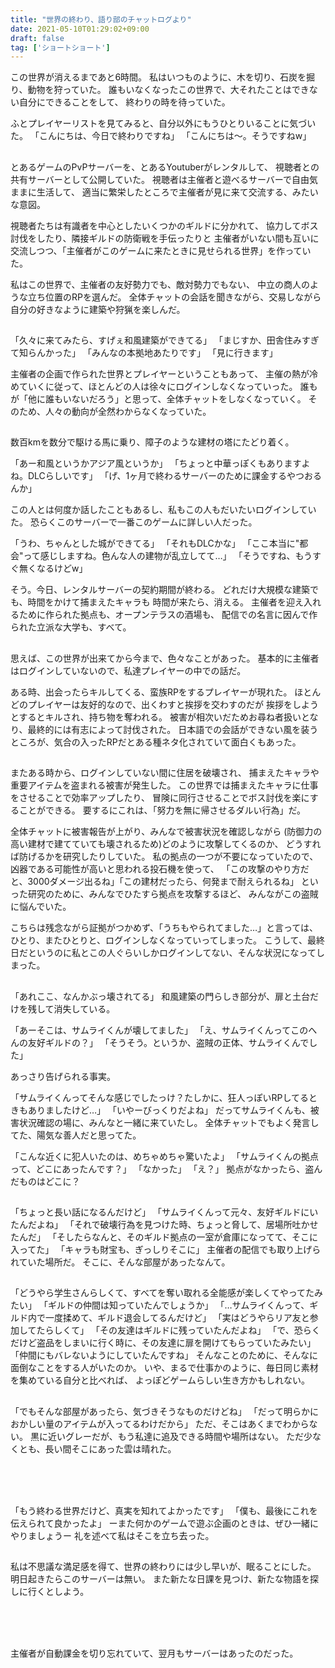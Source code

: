 ```yaml
---
title: "世界の終わり、語り部のチャットログより"
date: 2021-05-10T01:29:02+09:00
draft: false
tag: ['ショートショート']
---
```

この世界が消えるまであと6時間。
私はいつものように、木を切り、石炭を掘り、動物を狩っていた。
誰もいなくなったこの世界で、大それたことはできない自分にできることをして、
終わりの時を待っていた。

ふとプレイヤーリストを見てみると、自分以外にもうひとりいることに気づいた。
「こんにちは、今日で終わりですね」
「こんにちは～。そうですねw」

<!--more-->

## 

とあるゲームのPvPサーバーを、とあるYoutuberがレンタルして、
視聴者との共有サーバーとして公開していた。
視聴者は主催者と遊べるサーバーで自由気ままに生活して、
適当に繁栄したところで主催者が見に来て交流する、みたいな意図。

視聴者たちは有識者を中心としたいくつかのギルドに分かれて、
協力してボス討伐をしたり、隣接ギルドの防衛戦を手伝ったりと
主催者がいない間も互いに交流しつつ、「主催者がこのゲームに来たときに見せられる世界」を作っていた。

私はこの世界で、主催者の友好勢力でも、敵対勢力でもない、
中立の商人のような立ち位置のRPを選んだ。
全体チャットの会話を聞きながら、交易しながら自分の好きなように建築や狩猟を楽しんだ。

## 

「久々に来てみたら、すげぇ和風建築ができてる」
「まじすか、田舎住みすぎて知らんかった」
「みんなの本拠地あたりです」
「見に行きます」

主催者の企画で作られた世界とプレイヤーということもあって、
主催の熱が冷めていくに従って、ほとんどの人は徐々にログインしなくなっていった。
誰もが「他に誰もいないだろう」と思って、全体チャットをしなくなっていく。
そのため、人々の動向が全然わからなくなっていた。

## 

数百kmを数分で駆ける馬に乗り、障子のような建材の塔にたどり着く。

「あー和風というかアジア風というか」
「ちょっと中華っぽくもありますよね。DLCらしいです」
「げ、1ヶ月で終わるサーバーのために課金するやつおるんか」

この人とは何度か話したこともあるし、私もこの人もだいたいログインしていた。
恐らくこのサーバーで一番このゲームに詳しい人だった。

「うわ、ちゃんとした城ができてる」
「それもDLCかな」
「ここ本当に"都会"って感じしますね。色んな人の建物が乱立してて…」
「そうですね、もうすぐ無くなるけどw」

そう。今日、レンタルサーバーの契約期間が終わる。
どれだけ大規模な建築でも、時間をかけて捕まえたキャラも
時間が来たら、消える。
主催者を迎え入れるために作られた拠点も、オープンテラスの酒場も、
配信での名言に因んで作られた立派な大学も、すべて。


## 

思えば、この世界が出来てから今まで、色々なことがあった。
基本的に主催者はログインしていないので、私達プレイヤーの中での話だ。

ある時、出会ったらキルしてくる、蛮族RPをするプレイヤーが現れた。
ほとんどのプレイヤーは友好的なので、出くわすと挨拶を交わすのだが
挨拶をしようとするとキルされ、持ち物を奪われる。
被害が相次いだためお尋ね者扱いとなり、最終的には有志によって討伐された。
日本語での会話ができない風を装うところが、気合の入ったRPだとある種ネタ化されていて面白くもあった。

## 

またある時から、ログインしていない間に住居を破壊され、
捕まえたキャラや重要アイテムを盗まれる被害が発生した。
この世界では捕まえたキャラに仕事をさせることで効率アップしたり、
冒険に同行させることでボス討伐を楽にすることができる。
要するにこれは、「努力を無に帰させるダルい行為」だ。

全体チャットに被害報告が上がり、みんなで被害状況を確認しながら
(防御力の高い建材で建てていても壊されるため)どのように攻撃してくるのか、
どうすれば防げるかを研究したりしていた。
私の拠点の一つが不要になっていたので、凶器である可能性が高いと思われる投石機を使って、
「この攻撃のやり方だと、3000ダメージ出るね」「この建材だったら、何発まで耐えられるね」
といった研究のために、みんなでひたすら拠点を攻撃するほど、
みんながこの盗賊に悩んでいた。

こちらは残念ながら証拠がつかめず、「うちもやられてました…」と言っては、
ひとり、またひとりと、ログインしなくなっていってしまった。
こうして、最終日だというのに私とこの人ぐらいしかログインしてない、そんな状況になってしまった。


## 

「あれここ、なんかぶっ壊されてる」
和風建築の門らしき部分が、扉と土台だけを残して消失している。

「あーそこは、サムライくんが壊してました」
「え、サムライくんってこのへんの友好ギルドの？」
「そうそう。というか、盗賊の正体、サムライくんでした」

あっさり告げられる事実。

「サムライくんってそんな感じでしたっけ？たしかに、狂人っぽいRPしてるときもありましたけど…」
「いやーびっくりだよね」
だってサムライくんも、被害状況確認の場に、みんなと一緒に来ていたし。
全体チャットでもよく発言してた、陽気な善人だと思ってた。

「こんな近くに犯人いたのは、めちゃめちゃ驚いたよ」
「サムライくんの拠点って、どこにあったんです？」
「なかった」
「え？」
拠点がなかったら、盗んだものはどこに？


## 


「ちょっと長い話になるんだけど」
「サムライくんって元々、友好ギルドにいたんだよね」
「それで破壊行為を見つけた時、ちょっと脅して、居場所吐かせたんだ」
「そしたらなんと、そのギルド拠点の一室が倉庫になってて、そこに入ってた」
「キャラも財宝も、ぎっしりそこに」
主催者の配信でも取り上げられていた場所だ。
そこに、そんな部屋があったなんて。


## 



「どうやら学生さんらしくて、すべてを奪い取れる全能感が楽しくてやってたみたい」
「ギルドの仲間は知っていたんでしょうか」
「…サムライくんって、ギルド内で一度揉めて、ギルド退会してるんだけど」
「実はどうやらリア友と参加してたらしくて」
「その友達はギルドに残っていたんだよね」
「で、恐らくだけど盗品をしまいに行く時に、その友達に扉を開けてもらっていたみたい」
「仲間にもバレないようにしていたんですね」
そんなことのために、そんなに面倒なことをする人がいたのか。
いや、まるで仕事かのように、毎日同じ素材を集めている自分と比べれば、
よっぽどゲームらしい生き方かもしれない。


## 



「でもそんな部屋があったら、気づきそうなものだけどね」
「だって明らかにおかしい量のアイテムが入ってるわけだから」
ただ、そこはあくまでわからない。
黒に近いグレーだが、もう私達に追及できる時間や場所はない。
ただ少なくとも、長い間そこにあった雲は晴れた。


## 

　


## 



「もう終わる世界だけど、真実を知れてよかったです」
「僕も、最後にこれを伝えられて良かったよ」
ーまた何かのゲームで遊ぶ企画のときは、ぜひ一緒にやりましょうー
礼を述べて私はそこを立ち去った。


## 



私は不思議な満足感を得て、世界の終わりには少し早いが、眠ることにした。
明日起きたらこのサーバーは無い。
また新たな日課を見つけ、新たな物語を探しに行くとしよう。


## 

　


## 





主催者が自動課金を切り忘れていて、翌月もサーバーはあったのだった。